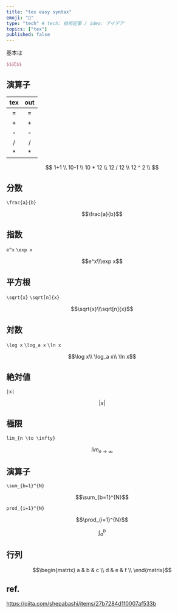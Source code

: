 ```yaml
---
title: "tex easy syntax"
emoji: "🦔"
type: "tech" # tech: 技術記事 / idea: アイデア
topics: ["tex"]
published: false
---
```


基本は

```tex
$$式$$
```

## 演算子

|  tex  |  out  |
| :---: | :---: |
|   =   |  \=   |
|   +   |  \+   |
|   -   |  \-   |
|  \/   |  \/   |
|   *   |  \*   |

$$
1+1 \\
10-1 \\
10 * 12 \\
12 / 12 \\
12 ^ 2 \\
$$

## 分数

`\frac{a}{b}`

$$\frac{a}{b}$$

## 指数

`e^x` `\exp x`

$$e^x\\\exp x$$

## 平方根

`\sqrt{x}` `\sqrt[n]{x}`

$$\sqrt{x}\\\sqrt[n]{x}$$

## 対数

`\log x` `\log_a x` `\ln x`

$$\log x\\ \log_a x\\ \ln x$$

## 絶対値

`|x|`

$$|x|$$

## 極限

`lim_{n \to \infty}`

$$lim_{n \to \infty}$$

## 演算子

`\sum_{b=1}^{N}`

$$\sum_{b=1}^{N}$$

`prod_{i=1}^{N}`

$$\prod_{i=1}^{N}$$

$$\int_{a}^{b}$$

## 行列

$$\begin{matrix}
a & b & c \\
d & e & f \\
\end{matrix}$$

## ref.

https://qiita.com/shepabashi/items/27b7284d1f0007af533b